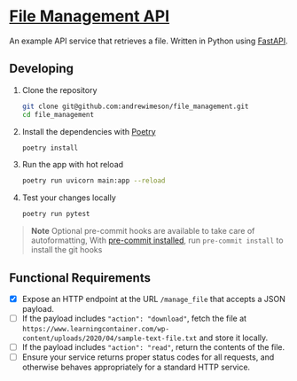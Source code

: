 # [File Management API](https://github.com/andrewimeson/file_management)

An example API service that retrieves a file. Written in Python using
[FastAPI][fastapi].

## Developing

1. Clone the repository

    ```sh
    git clone git@github.com:andrewimeson/file_management.git
    cd file_management
    ```

2. Install the dependencies with [Poetry][poetry]

   ```sh
   poetry install
   ```

3. Run the app with hot reload

   ```sh
   poetry run uvicorn main:app --reload
   ```

4. Test your changes locally

   ```sh
   poetry run pytest
   ```

> **Note**
> Optional pre-commit hooks are available to take care of autoformatting,
> With [pre-commit installed][pre-com_install], run `pre-commit install` to
> install the git hooks

## Functional Requirements

- [X] Expose an HTTP endpoint at the URL `/manage_file` that accepts a JSON
      payload.
- [ ] If the payload includes `"action": "download"`, fetch the file at
      `https://www.learningcontainer.com/wp-content/uploads/2020/04/sample-text-file.txt`
      and store it locally.
- [ ] If the payload includes `"action": "read"`, return the contents of the
      file.
- [ ] Ensure your service returns proper status codes for all requests, and
      otherwise behaves appropriately for a standard HTTP service.

[poetry]: https://python-poetry.org
[fastapi]: https://fastapi.tiangolo.com
[pre-com_install]: https://pre-commit.com/#install

